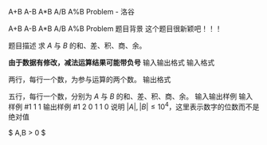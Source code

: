 



A+B  A-B  A*B  A/B A%B Problem - 洛谷














A+B  A-B  A*B  A/B A%B Problem
题目背景
这个题目很新颖吧！！！

题目描述
求 $A$ 与 $B$ 的和、差、积、商、余。

**由于数据有修改，减法运算结果可能带负号**
输入输出格式
输入格式


两行，每行一个数，为参与运算的两个数。
输出格式

五行，每行一个数，分别为 $A$ 与 $B$ 的和、差、积、商、余。
输入输出样例
输入样例 #1
1
1
输出样例 #1
2
0
1
1
0
说明
$|A|,|B| \leq 10^4$，这里表示数字的位数而不是绝对值

$ A,B > 0 $







